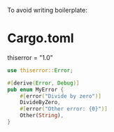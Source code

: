 
To avoid writing boilerplate:


# Cargo.toml
thiserror = "1.0"




```rust
use thiserror::Error;

#[derive(Error, Debug)]
pub enum MyError {
    #[error("Divide by zero")]
    DivideByZero,
    #[error("Other error: {0}")]
    Other(String),
}

```

